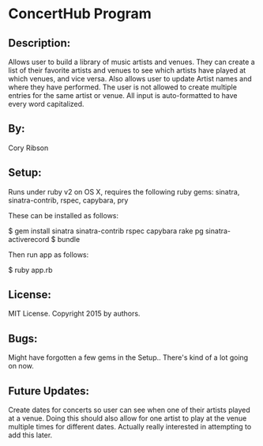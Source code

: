 ConcertHub Program
===============================

Description:
------------
Allows user to build a library of music artists and venues. They can create a list of their favorite artists and venues to see which artists have played at which venues, and vice versa.  Also allows user to update Artist names and where they have performed.  The user is not allowed to create multiple entries for the same artist or venue.  All input is auto-formatted to have every word capitalized.

By:
---
Cory Ribson

Setup:
------
Runs under ruby v2 on OS X, requires the following ruby gems: sinatra, sinatra-contrib, rspec, capybara, pry

These can be installed as follows:

$ gem install sinatra sinatra-contrib rspec capybara rake pg sinatra-activerecord
$ bundle

Then run app as follows:

$ ruby app.rb

License:
--------
MIT License. Copyright 2015 by authors.

Bugs:
-----
Might have forgotten a few gems in the Setup.. There's kind of a lot going on now.

Future Updates:
---------------
Create dates for concerts so user can see when one of their artists played at a venue.
Doing this should also allow for one artist to play at the venue multiple times for different dates.  Actually really interested in attempting to add this later.
